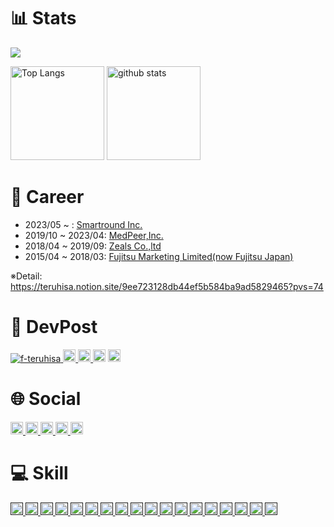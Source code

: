 # 📊 Stats

![](https://github-profile-summary-cards.vercel.app/api/cards/profile-details?username=f-teruhisa&theme=github)

<p align="left"> 
  <img alt="Top Langs" height="150px" src="https://github-readme-stats.vercel.app/api/top-langs/?username=f-teruhisa&layout=compact&count_private=true&show_icons=true&show_icons=true&theme=github" />
  <img alt="github stats" height="150px" src="https://github-readme-stats.vercel.app/api?username=f-teruhisa&count_private=true&show_icons=true&show_icons=true&theme=github" />
</p>

# 👜 Career
- 2023/05 ~ : [Smartround Inc.](https://jp.smartround.com/corporate)
- 2019/10 ~ 2023/04: [MedPeer,Inc.](https://medpeer.co.jp/)
- 2018/04 ~ 2019/09: [Zeals Co.,ltd](https://zeals.co.jp/en/)
- 2015/04 ~ 2018/03: [Fujitsu Marketing Limited(now Fujitsu Japan)](https://www.fujitsu.com/jp/group/fjj/)

※Detail: https://teruhisa.notion.site/9ee723128db44ef5b584ba9ad5829465?pvs=74

# 📓 DevPost
<p align="left"> 
  <a href="https://github.com/f-teruhisa/f-teruhisa/">
    <img src="https://komarev.com/ghpvc/?username=f-teruhisa&color=blueviolet" alt="f-teruhisa" />
  </a>
  <a href="https://github.com/f-teruhisa">
    <img height="20" src="https://img.shields.io/github/followers/f-teruhisa?label=follow&logo=github&style=flat" />
  </a>
  <a href="http://qiita.com/TeruhisaFukumoto">
    <img height="20" src="https://qiita-badge.apiapi.app/s/TeruhisaFukumoto/posts.svg" />
  </a>
  <//qiita.com/TeruhisaFukumoto">
    <img height="20" src="https://qiita-badge.apiapi.app/s/TeruhisaFukumoto/contributions.svg" />
  </a>
  <a href="https://zenn.dev/t_fukumoto/articles">
    <img height="20" src="https://zenn.badge.nikaera.com/s/t_fukumoto/articles?style=plastic" alt="t_fukumoto articles" />
  </a>
</p>

# 🌐 Social
<p align="left">
  <a href="http://x.com/terry_i_">
    <img height="20" src="https://img.shields.io/badge/X-000000?label=X(Twitter)&logo=X&style=flat" />
  </a>
  <a href="https://www.facebook.com/teruhisa.fukumoto">
    <img height="20" src="https://img.shields.io/badge/Facebook-1877F2?style=for-the-badge&logo=facebook&logoColor=white" />
  </a>
  <a href="https://www.linkedin.com/in/teruhisafukumoto/">
    <img height="20" src="https://img.shields.io/badge/LinkedIn-blue?style=flat&logo=linkedin&labelColor=blue" />
  </a>
  <a href="https://medium.com/@teruhisafukumoto">
    <img height="20" src="https://img.shields.io/badge/Medium-12100E?style=for-the-badge&logo=medium&logoColor=white" />
  </a>
  <a href="https://www.instagram.com/chanrute0324/">
    <img height="20" src="https://img.shields.io/badge/Instagram-E4405F?style=for-the-badge&logo=instagram&logoColor=white" />
  </a>
</p>

# 💻 Skill
<p align="left">
  <a href="">
    <img height="20" src="https://img.shields.io/badge/-Kotlin-000000.svg?logo=kotlin&style=flat" />
  </a>
  <a href="">
    <img height="20" src="https://img.shields.io/badge/-Ktor-000000.svg?logo=Ktor&style=flat" />
  </a>
  <a href="">
    <img height="20" src="https://img.shields.io/badge/-TypeScript-3178C6.svg?logo=typescript&style=flat&logoColor=fff" />
  </a>
  <a href="">
    <img height="20" src="https://img.shields.io/badge/-Vue-4fc08d?style=flat&logo=vuedotjs&logoColor=fff&style=flat" />
  </a>
  <a href="">
    <img height="20" src="https://img.shields.io/static/v1?label=&message=Flutter&color=52C0F2&logo=flutter&logoColor=white" />
  </a>
  <a href="">
    <img height="20" src="https://img.shields.io/badge/-AWS-232F3E.svg?logo=amazonwebservices&style=flat" />
  </a>
  <a href="">
    <img height="20" src="https://img.shields.io/badge/-Anthropic-191919.svg?logo=anthropic&style=flat" />
  </a>  
  <a href="">
    <img height="20" src="https://img.shields.io/badge/-Ruby-CC0000.svg?logo=ruby&style=flat" />
  </a>
  <a href="">
    <img height="20" src="https://img.shields.io/badge/-Rails-CC0000.svg?logo=ruby-on-rails&style=flat" />
  </a>
  <a href="">
    <img height="20" src="https://img.shields.io/badge/-Python-F9DC3E.svg?logo=python&style=flat" />
  </a>
  <a href="">
    <img height="20" src="https://img.shields.io/badge/-Javascript-333300.svg?logo=javascript&style=flat" />
  </a>
  <a href="">
    <img height="20" src="https://img.shields.io/badge/-MySQL-EEE.svg?logo=mysql&style=flat" />
  </a>
  <a href="">
    <img height="20" src="https://img.shields.io/badge/-postgresql-4169E1?logo=postgresql&style=flat&logoColor=fff" />
  </a>
  <a href="">
    <img height="20" src="https://img.shields.io/badge/-Bootstrap-563D7C.svg?logo=bootstrap&style=flat" />
  </a>
  <a href="">
    <img height="20" src="https://img.shields.io/badge/-Docker-EEE.svg?logo=docker&style=flat" />
  </a>
  <a href="">
    <img height="20" src="https://img.shields.io/badge/-Linux-6C6694.svg?logo=linux&style=flat" />
  </a>
  <a href="">
    <img height="20" src="https://img.shields.io/badge/-Terraform-7B42BC.svg?logo=terraform&style=flat&logoColor=fff" />
  </a>
  <a href="">
    <img height="20" src="https://img.shields.io/badge/-Vim-019733.svg?logo=vim&style=flat" />
  </a>
</p>
